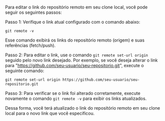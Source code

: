 Para editar o link do repositório remoto em seu clone local, você pode seguir os seguintes passos:

Passo 1: Verifique o link atual configurado com o comando abaixo:

```
git remote -v
```

Esse comando exibirá os links do repositório remoto (origem) e suas referências (fetch/push).

Passo 2: Para editar o link, use o comando `git remote set-url origin` seguido pelo novo link desejado. Por exemplo, se você deseja alterar o link para "https://github.com/seu-usuario/seu-repositorio.git", execute o seguinte comando:

```
git remote set-url origin https://github.com/seu-usuario/seu-repositorio.git
```

Passo 3: Para verificar se o link foi alterado corretamente, execute novamente o comando `git remote -v` para exibir os links atualizados.

Dessa forma, você terá atualizado o link do repositório remoto em seu clone local para o novo link que você especificou.